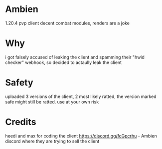 # Ambien
1.20.4 pvp client
decent combat modules, renders are a joke

# Why
i got falsely accused of leaking the client and spamming their "hwid checker" webhook, so decided to actaully leak the client

# Safety
uploaded 3 versions of the client, 2 most likely ratted, the version marked safe might still be ratted. use at your own risk

# Credits
heedi and max for coding the client
https://discord.gg/fcGpcrhu - Ambien discord where they are trying to sell the client
